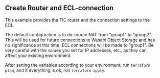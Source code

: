 ## Create Router and ECL-connection

This example provides the FIC router and the connection settings to the ECL.

The default configuration is to do source NAT from "group1" to "group2". This will be used for future connections to Wasabi Object Storage and has no significance at this time.
ECL connections will be made to "group1".
Be very careful with the values you set for IP addresses, etc., as they can affect your existing environment.

After setting the variables according to your environment, run `terraform plan`, and if everything is ok, run `terraform apply`.
